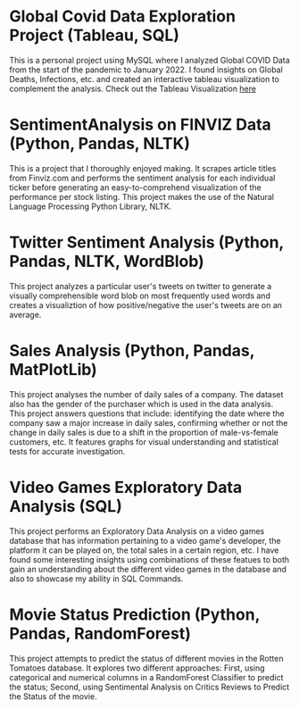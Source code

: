 # Global Covid Data Exploration Project (Tableau, SQL)
This is a personal project using MySQL where I analyzed Global COVID Data from the start of the pandemic to January 2022. 
I found insights on Global Deaths, Infections, etc. and created an interactive tableau visualization to complement the analysis.
Check out the Tableau Visualization [here](https://public.tableau.com/app/profile/krishna.tej.bhat7962/viz/GlobalCOVID-19DataAsofJanuary2022/Dashboard1)


# SentimentAnalysis on FINVIZ Data (Python, Pandas, NLTK)
This is a project that I thoroughly enjoyed making. It scrapes article titles from Finviz.com and performs the sentiment analysis for each individual ticker before generating an easy-to-comprehend visualization of the performance per stock listing. This project makes the use of the Natural Language Processing Python Library, NLTK. 

# Twitter Sentiment Analysis (Python, Pandas, NLTK, WordBlob)
This project analyzes a particular user's tweets on twitter to generate a visually comprehensible word blob on most frequently used words and creates a visualiztion of how positive/negative the user's tweets are on an average.

# Sales Analysis (Python, Pandas, MatPlotLib)
This project analyses the number of daily sales of a company. The dataset also has the gender of the purchaser which is used in the data analysis. This project answers questions that include: identifying the date where the company saw a major increase in daily sales, confirming whether or not the change in daily sales is due to a shift in the proportion of male-vs-female customers, etc. It features graphs for visual understanding and statistical tests for accurate investigation.

# Video Games Exploratory Data Analysis (SQL)
This project performs an Exploratory Data Analysis on a video games database that has information pertaining to a video game's developer, the platform it can be played on, the total sales in a certain region, etc. I have found some interesting insights using combinations of these featues to both gain an understanding about the different video games in the database and also to showcase my ability in SQL Commands.

# Movie Status Prediction (Python, Pandas, RandomForest)
This project attempts to predict the status of different movies in the Rotten Tomatoes database. It explores two different approaches: First, using categorical and numerical columns in a RandomForest Classifier to predict the status; Second, using Sentimental Analysis on Critics Reviews to Predict the Status of the movie.

